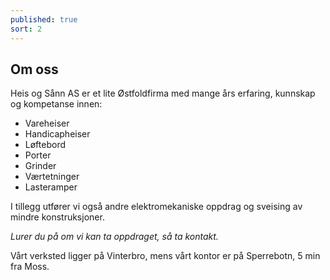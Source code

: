 ```yaml
---
published: true
sort: 2
---
```


## Om oss

Heis og Sånn AS er et lite Østfoldfirma med mange års erfaring, kunnskap og kompetanse innen:

- Vareheiser
- Handicapheiser
- Løftebord
- Porter
- Grinder
- Værtetninger
- Lasteramper

I tillegg utfører vi også andre elektromekaniske oppdrag og sveising av mindre konstruksjoner.

*Lurer du på om vi kan ta oppdraget, så ta kontakt.*

Vårt verksted ligger på Vinterbro, mens vårt kontor er på Sperrebotn, 5 min fra Moss.
